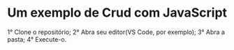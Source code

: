 # Um exemplo de Crud com JavaScript
 
 1° Clone o repositório;
 2° Abra seu editor(VS Code, por exemplo);
 3° Abra a pasta;
 4° Execute-o.
 
